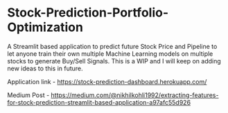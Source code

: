 # Stock-Prediction-Portfolio-Optimization
A Streamlit based application to predict future Stock Price and Pipeline to let anyone train their own multiple Machine Learning models on multiple stocks to generate Buy/Sell Signals. This is a WIP and I will keep on adding new ideas to this in future.

  Application link - https://stock-prediction-dashboard.herokuapp.com/

  Medium Post - https://medium.com/@nikhilkohli1992/extracting-features-for-stock-prediction-streamlit-based-application-a97afc55d926
